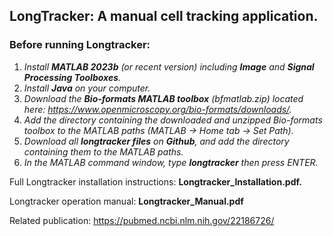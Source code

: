 ## LongTracker: A manual cell tracking application. 

### Before running Longtracker:

1. _Install **MATLAB 2023b** (or recent version) including **Image** and **Signal Processing Toolboxes**._
2. _Install **Java** on your computer._
3. _Download the **Bio-formats MATLAB toolbox** (bfmatlab.zip) located here: https://www.openmicroscopy.org/bio-formats/downloads/._
4. _Add the directory containing the downloaded and unzipped Bio-formats toolbox to the MATLAB paths (MATLAB -> Home tab -> Set Path)._
5. _Download all **longtracker files** on **Github**, and add the directory containing them to the MATLAB paths._
6. _In the MATLAB command window, type **longtracker** then press ENTER._

Full Longtracker installation instructions:  **Longtracker_Installation.pdf.**

Longtracker operation manual:  **Longtracker_Manual.pdf**

Related publication: https://pubmed.ncbi.nlm.nih.gov/22186726/

